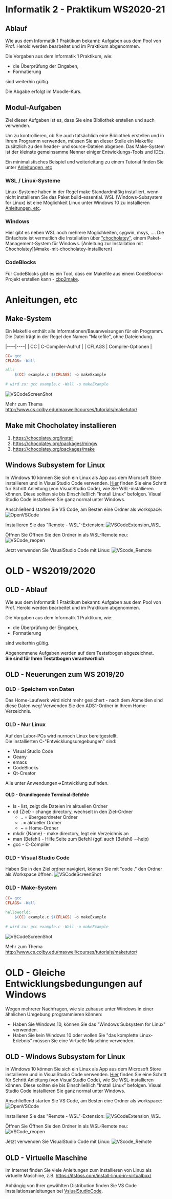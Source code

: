 # Informatik 2 - Praktikum WS2020-21

## Ablauf
Wie aus dem Informatik 1 Praktikum bekannt:
Aufgaben aus dem Pool von Prof. Herold werden bearbeitet und im Praktikum abgenommen.

Die Vorgaben aus dem Informatik 1 Praktikum, wie:    
- die Überprüfung der Eingaben,
- Formatierung  
  
sind weiterhin gültig. 

Die Abgabe erfolgt im Moodle-Kurs.

## Modul-Aufgaben
Ziel dieser Aufgaben ist es, dass Sie eine Bibliothek erstellen und auch verwenden.

Um zu kontrollieren, ob Sie auch tatsächlich eine Bibliothek erstellen und in Ihrem Programm verwenden, müssen Sie an dieser Stelle ein Makefile zusätzlich zu den header- und source-Dateien abgeben. Das Make-System ist der kleinste gemeinsamme Nenner einiger Entwicklungs-Tools und IDEs.

Ein minimalistisches Beispiel und weiterleitung zu einem Tutorial finden Sie unter [Anleitungen, etc](#make-system)

### WSL / Linux-Systeme
Linux-Systeme haben in der Regel make Standardmäßig installiert, wenn nicht installieren Sie das Paket build-essential.
WSL (Windows-Subsystem for Linux) ist eine Möglichkeit Linux unter Windows 10 zu installieren [Anleitungen, etc](#windows-subsystem-for-linux).

### Windows
Hier gibt es neben WSL noch mehrere Möglichkeiten, cygwin, msys, ....
Die Einfachste ist vermutlich die Installation über ["chocholatey"](https://chocolatey.org/), einem Paket-Management-System für Windows.
[Anleitung zur Installation mit Chocholatey][#make-mit-chocholatey-installieren)

### CodeBlocks
Für CodeBlocks gibt es ein Tool, dass ein Makefile aus einem CodeBlocks-Projekt erstellen kann - [cbp2make](https://sourceforge.net/p/cbp2make/wiki/Home/).


# Anleitungen, etc
## Make-System
Ein Makefile enthält alle Informationen/Bauanweisungen für ein Programm. Die Datei trägt in der Regel den Namen "Makefile", ohne Dateiendung.

|----|----|
| CC | C-Compiler-Aufruf |
| CFLAGS | Compiler-Optionen |

``` Makefile
CC= gcc
CFLAGS= -Wall

all:
	$(CC) example.c $(CFLAGS) -o makeExample
	
# wird zu: gcc example.c -Wall -o makeExample
```
![VSCodeScreenShot](/pics/VSCode_makefileExample.png)

Mehr zum Thema http://www.cs.colby.edu/maxwell/courses/tutorials/maketutor/

## Make mit Chocholatey installieren
1. https://chocolatey.org/install
2. https://chocolatey.org/packages/mingw
3. https://chocolatey.org/packages/make

## Windows Subsystem for Linux
In Windows 10 können Sie sich ein Linux als App aus dem Microsoft Store installieren und in VisualStudio Code verwenden.
[Hier](https://code.visualstudio.com/remote-tutorials/wsl/enable-wsl) finden Sie eine Schritt für Schritt Anleitung (von VisualStudio Code), wie Sie WSL-installieren können. Diese sollten sie bis Einschließlich "Install Linux" befolgen. Visual Studio Code installieren Sie ganz normal unter Windows.

Anschließend starten Sie VS Code, am Besten eine Ordner als workspace:
![OpenVSCode](/pics/openWithCode.png)

Installieren Sie das "Remote - WSL"-Extension:
![VSCodeExtension_WSL](/pics/extension.png)

Öffnen Sie Öffnen Sie den Ordner in als WSL-Remote neu:
![VSCode_reopen](pics/open_remote.png)

Jetzt verwenden Sie VisualStudio Code mit Linux:
![VScode_Remote](/pics/inWSL.png)

# OLD - WS2019/2020
## OLD - Ablauf
Wie aus dem Informatik 1 Praktikum bekannt:
Aufgaben aus dem Pool von Prof. Herold werden bearbeitet und im Praktikum abgenommen.

Die Vorgaben aus dem Informatik 1 Praktikum, wie:    
- die Überprüfung der Eingaben,
- Formatierung  
  
sind weiterhin gültig. 

Abgenommene Aufgaben werden auf dem Testatbogen abgezeichnet.  
**Sie sind für Ihren Testatbogen verantwortlich**


## OLD - Neuerungen zum WS 2019/20
### OLD - Speichern von Daten
Das Home-Laufwerk wird nicht mehr gesichert - nach dem Abmelden sind diese Daten weg!
Verwenden Sie den ADS1-Ordner in Ihrem Home-Verzeichnis.

### OLD - Nur Linux
Auf den Labor-PCs wird nurnoch Linux bereitgestellt.  
Die installierten C-"Entwicklungsumgebungen" sind:
- Visual Studio Code
- Geany
- emacs
- CodeBlocks
- Qt-Creator
  
Alle unter Anwendungen->Entwicklung zufinden.

#### OLD - Grundlegende Terminal-Befehle
- ls - list, zeigt die Dateien im aktuellen Ordner
- cd {Ziel} - change directory, wechselt in den Ziel-Ordner
  - ..   = übergeordneter Ordner
  -  .  = aktueller Ordner
  - ~ =  Home-Ordner
- mkdir {Name} - make directory, legt ein Verzeichnis an
- man {Befehl} - Hilfe Seite zum Befehl (ggf. auch {Befehl} --help)
- gcc - C-Compiler

### OLD - Visual Studio Code
Haben Sie in den Ziel ordner navigiert, können Sie mit "code ." den Ordner als Workspace öffnen.
![VSCodeScreenShot](/pics/VSCodeExample.png)

### OLD - Make-System
``` Makefile
CC= gcc
CFLAGS= -Wall

helloworld:
	$(CC) example.c $(CFLAGS) -o makeExample
	
# wird zu: gcc example.c -Wall -o makeExample
```
![VSCodeScreenShot](/pics/VSCode_makefileExample.png)

Mehr zum Thema http://www.cs.colby.edu/maxwell/courses/tutorials/maketutor/


# OLD - Gleiche Entwicklungsbedungungen auf Windows
Wegen mehrerer Nachfragen, wie sie zuhause unter Windows in einer ähnlichen Umgebung programmieren können:
- Haben Sie Windows 10, können Sie das "Windows Subsystem for Linux" verwenden.
- Haben Sie kein Windows 10 oder wollen Sie "das komplette Linux-Erlebnis" müssen Sie eine Virtuelle Maschine verwenden.

## OLD - Windows Subsystem for Linux
In Windows 10 können Sie sich ein Linux als App aus dem Microsoft Store installieren und in VisualStudio Code verwenden.
[Hier](https://code.visualstudio.com/remote-tutorials/wsl/enable-wsl) finden Sie eine Schritt für Schritt Anleitung (von VisualStudio Code), wie Sie WSL-installieren können. Diese sollten sie bis Einschließlich "Install Linux" befolgen. Visual Studio Code installieren Sie ganz normal unter Windows.

Anschließend starten Sie VS Code, am Besten eine Ordner als workspace:
![OpenVSCode](/pics/openWithCode.png)

Installieren Sie das "Remote - WSL"-Extension:
![VSCodeExtension_WSL](/pics/extension.png)

Öffnen Sie Öffnen Sie den Ordner in als WSL-Remote neu:
![VSCode_reopen](pics/open_remote.png)

Jetzt verwenden Sie VisualStudio Code mit Linux:
![VScode_Remote](/pics/inWSL.png)

## OLD - Virtuelle Maschine
Im Internet finden Sie viele Anleitungen zum installieren von Linux als virtuelle Maschine, z.B. https://itsfoss.com/install-linux-in-virtualbox/

Abhängig von Ihrer gewählten Distribution finden Sie VS Code Installationsanleitungen bei [VsiualStudioCode](https://code.visualstudio.com/docs/setup/linux).

